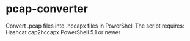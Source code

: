 # pcap-converter
Convert .pcap files into .hccapx files in PowerShell
The script requires:
Hashcat
cap2hccapx
PowerShell 5.1 or newer
